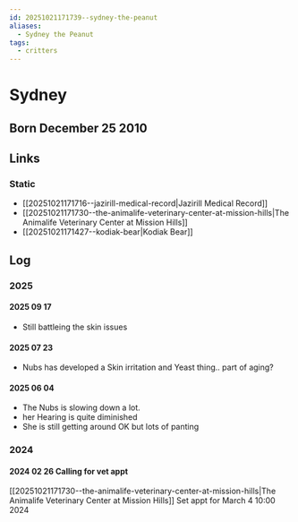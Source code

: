 ```yaml
---
id: 20251021171739--sydney-the-peanut
aliases:
  - Sydney the Peanut
tags:
  - critters
---
```


# Sydney

## Born December 25 2010

## Links

### Static

- [[20251021171716--jazirill-medical-record|Jazirill Medical Record]]
- [[20251021171730--the-animalife-veterinary-center-at-mission-hills|The Animalife Veterinary Center at Mission Hills]]
- [[20251021171427--kodiak-bear|Kodiak Bear]]

## Log

### 2025

#### 2025 09 17
- Still battleing the skin issues

#### 2025 07 23
- Nubs has developed a Skin irritation and Yeast thing..  part of aging?

#### 2025 06 04
- The Nubs is slowing down  a lot.
- her Hearing is quite diminished
- She is still getting around OK but lots of panting

### 2024

#### 2024 02 26 Calling for vet appt

[[20251021171730--the-animalife-veterinary-center-at-mission-hills|The Animalife Veterinary Center at Mission Hills]]
Set appt for March 4 10:00 2024
